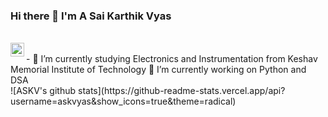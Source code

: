 ### Hi there 👋 I'm A Sai Karthik Vyas
<br/>
<a href="https://www.linkedin.com/in/sai-karthik-vyas-akondi-83b46034/">
  <img align="left" alt="ASKV's LinkdeIn" width="22px" src="https://cdn.jsdelivr.net/npm/simple-icons@v3/icons/linkedin.svg" />
</a>

<br/>
- 🌱 I’m currently studying Electronics and Instrumentation from Keshav Memorial Institute of Technology
 🔭 I’m currently working on Python and DSA
<br/>
![ASKV's github stats](https://github-readme-stats.vercel.app/api?username=askvyas&show_icons=true&theme=radical)
<!--
**askvyas/askvyas** is a ✨ _special_ ✨ repository because its `README.md` (this file) appears on your GitHub profile.

Here are some ideas to get you started:

- 🔭 I’m currently working on ...
- 🌱 I’m currently learning ...
- 👯 I’m looking to collaborate on ...
- 🤔 I’m looking for help with ...
- 💬 Ask me about ...
- 📫 How to reach me: ...
- 😄 Pronouns: ...
- ⚡ Fun fact: ...
-->

